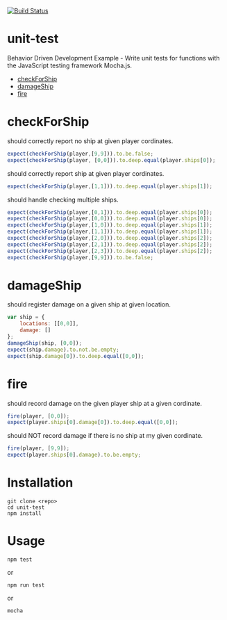 [![Build Status](https://travis-ci.org/anoopmundathan/unit-test.svg?branch=master)](https://travis-ci.org/anoopmundathan/unit-test)

# unit-test
Behavior Driven Development Example - Write unit tests for functions with the JavaScript testing framework Mocha.js.

   - [checkForShip](#checkforship)
   - [damageShip](#damageship)
   - [fire](#fire)
<a name=""></a>
 
<a name="checkforship"></a>
# checkForShip
should correctly report no ship at given player cordinates.

```js
expect(checkForShip(player,[9,9])).to.be.false;
expect(checkForShip(player, [0,0])).to.deep.equal(player.ships[0]);
```

should correctly report ship at given player cordinates.

```js
expect(checkForShip(player,[1,1])).to.deep.equal(player.ships[1]);
```

should handle checking multiple ships.

```js
expect(checkForShip(player,[0,1])).to.deep.equal(player.ships[0]);
expect(checkForShip(player,[0,0])).to.deep.equal(player.ships[0]);
expect(checkForShip(player,[1,0])).to.deep.equal(player.ships[1]);
expect(checkForShip(player,[1,1])).to.deep.equal(player.ships[1]);
expect(checkForShip(player,[2,0])).to.deep.equal(player.ships[2]);
expect(checkForShip(player,[2,1])).to.deep.equal(player.ships[2]);
expect(checkForShip(player,[2,3])).to.deep.equal(player.ships[2]);
expect(checkForShip(player,[9,9])).to.be.false;
```

<a name="damageship"></a>
# damageShip
should register damage on a given ship at given location.

```js
var ship = {
    locations: [[0,0]],
    damage: []
};
damageShip(ship, [0,0]);
expect(ship.damage).to.not.be.empty;
expect(ship.damage[0]).to.deep.equal([0,0]);
```

<a name="fire"></a>
# fire
should record damage on the given player ship at a given cordinate.

```js
fire(player, [0,0]);
expect(player.ships[0].damage[0]).to.deep.equal([0,0]);
```

should NOT record damage if there is no ship at my given cordinate.

```js
fire(player, [9,9]);
expect(player.ships[0].damage).to.be.empty;
```
# Installation
```
git clone <repo>
cd unit-test
npm install
```

# Usage
```
npm test
```
or

```
npm run test
```
or

```
mocha 
```


